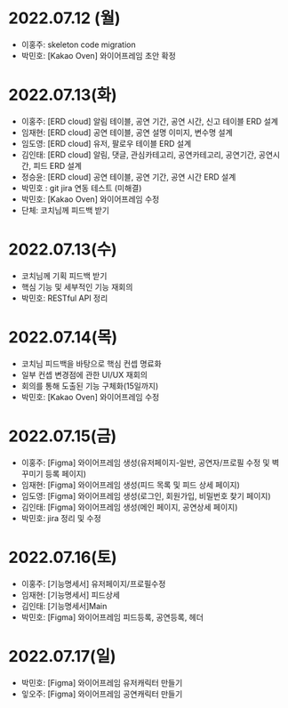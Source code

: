 # 2022.07.12 (월)
* 이홍주: skeleton code migration
* 박민호: [Kakao Oven] 와이어프레임 초안 확정

# 2022.07.13(화)
* 이홍주: [ERD cloud] 알림 테이블, 공연 기간, 공연 시간, 신고 테이블 ERD 설계
* 임재현: [ERD cloud] 공연 테이블, 공연 설명 이미지, 변수명 설계
* 임도영: [ERD cloud] 유저, 팔로우 테이블 ERD 설계
* 김인태: [ERD cloud] 알림, 댓글, 관심카테고리, 공연카테고리, 공연기간, 공연시간, 피드 ERD 설계
* 정승윤: [ERD cloud] 공연 테이블, 공연 기간, 공연 시간 ERD 설계
* 박민호 : git jira 연동 테스트 (미해결)
* 박민호: [Kakao Oven] 와이어프레임 수정
* 단체: 코치님께 피드백 받기

# 2022.07.13(수)
* 코치님께 기획 피드백 받기
* 핵심 기능 및 세부적인 기능 재회의
* 박민호: RESTful API 정리

# 2022.07.14(목)
* 코치님 피드백을 바탕으로 핵심 컨셉 명료화
* 일부 컨셉 변경점에 관한 UI/UX 재회의
* 회의를 통해 도출된 기능 구체화(15일까지)
* 박민호: [Kakao Oven] 와이어프레임 수정

# 2022.07.15(금)
* 이홍주: [Figma] 와이어프레임 생성(유저페이지-일반, 공연자/프로필 수정 및 벽 꾸미기 등록 페이지)
* 임재현: [Figma] 와이어프레임 생성(피드 목록 및 피드 상세 페이지)
* 임도영: [Figma] 와이어프레임 생성(로그인, 회원가입, 비밀번호 찾기 페이지)
* 김인태: [Figma] 와이어프레임 생성(메인 페이지, 공연상세 페이지)
* 박민호: jira 정리 및 수정

# 2022.07.16(토)
* 이홍주: [기능명세서] 유저페이지/프로필수정
* 임재현: [기능명세서] 피드상세
* 김인태: [기능명세서]Main
* 박민호: [Figma] 와이어프레임 피드등록, 공연등록, 헤더

# 2022.07.17(일)
* 박민호: [Figma] 와이어프레임 유저캐릭터 만들기
* 잏오주: [Figma] 와이어프레임 공연캐릭터 만들기
